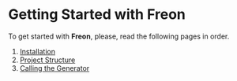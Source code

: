 # Getting Started with Freon

To get started with **Freon**, please, read the following pages in order.

1. [Installation](/Getting_Started/Installation)
2. [Project Structure](/Getting_Started/Project_Structure)
3. [Calling the Generator](/Getting_Started/Calling_the_Generator)
